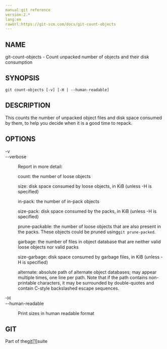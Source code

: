 ```yaml
---
manual:git reference
version:2.*
lang:en
rawUrl:https://git-scm.com/docs/git-count-objects
---
```



## NAME<a name="_name"></a>


git-count-objects - Count unpacked number of objects and their disk consumption





## SYNOPSIS<a name="_synopsis"></a>

```
git count-objects [-v] [-H | --human-readable]
```




## DESCRIPTION<a name="_description"></a>


This counts the number of unpacked object files and disk space consumed by them, to help you decide when it is a good time to repack.





## OPTIONS<a name="_options"></a>
<dl><dt id='git-count-objects--v'>-v</dt><dt id='git-count-objects---verbose'>--verbose</dt><dd>

Report in more detail:



count: the number of loose objects




size: disk space consumed by loose objects, in KiB (unless -H is specified)




in-pack: the number of in-pack objects




size-pack: disk space consumed by the packs, in KiB (unless -H is specified)




prune-packable: the number of loose objects that are also present in the packs. These objects could be pruned using`git prune-packed`.




garbage: the number of files in object database that are neither valid loose objects nor valid packs




size-garbage: disk space consumed by garbage files, in KiB (unless -H is specified)




alternate: absolute path of alternate object databases; may appear multiple times, one line per path. Note that if the path contains non-printable characters, it may be surrounded by double-quotes and contain C-style backslashed escape sequences.


</dd><dt id='git-count-objects--H'>-H</dt><dt id='git-count-objects---human-readable'>--human-readable</dt><dd>

Print sizes in human readable format

</dd></dl>



## GIT<a name="_git"></a>


Part of the[git[1]](%2248  "")suite






